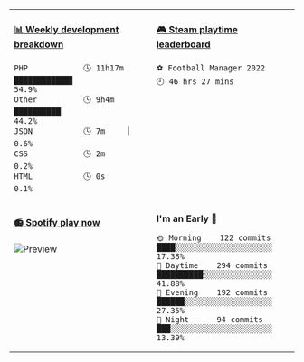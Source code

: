 <table>
<tr>
<td valign="top" width="50%">

<!-- waka-box start -->
#### <a href="https://gist.github.com/304ab26b101f2491548772b1064b1d53" target="_blank">📊 Weekly development breakdown</a>
```text
PHP            🕓 11h17m ████████████▋           54.9%
Other          🕓 9h4m   ██████████▏             44.2%
JSON           🕓 7m     ▏                        0.6%
CSS            🕓 2m                              0.2%
HTML           🕓 0s                              0.1%
```
<!-- Powered by https://github.com/YouEclipse/waka-box-go . -->
<!-- waka-box end -->

</td>
<td valign="top" width="50%">

<!-- steam-box start -->
#### <a href="https://gist.github.com/5c6425e264f6c57e162a9d5318be21fe" target="_blank">🎮 Steam playtime leaderboard</a>
```text
⚽ Football Manager 2022            🕘 46 hrs 27 mins
```
<!-- Powered by https://github.com/YouEclipse/steam-box . -->
<!-- steam-box end -->

</td>
</tr>

<tr>
<td valign="top" width="50%">
 
#### <a href="https://open.spotify.com/user/54abeqmcxnkfa383bx905e7l6" target="_blank">📻 Spotify play now</a>
![Preview](https://spotify-readme-rzlco666.vercel.app/api?theme=dark)

</td>
<td valign="top" width="50%">
 
<!--START_SECTION:waka-->
**I'm an Early 🐤** 

```text
🌞 Morning    122 commits    ████░░░░░░░░░░░░░░░░░░░░░   17.38% 
🌆 Daytime    294 commits    ██████████░░░░░░░░░░░░░░░   41.88% 
🌃 Evening    192 commits    ██████░░░░░░░░░░░░░░░░░░░   27.35% 
🌙 Night      94 commits     ███░░░░░░░░░░░░░░░░░░░░░░   13.39%

```
 
<!--END_SECTION:waka-->
 
</td>
</tr>
</table>
